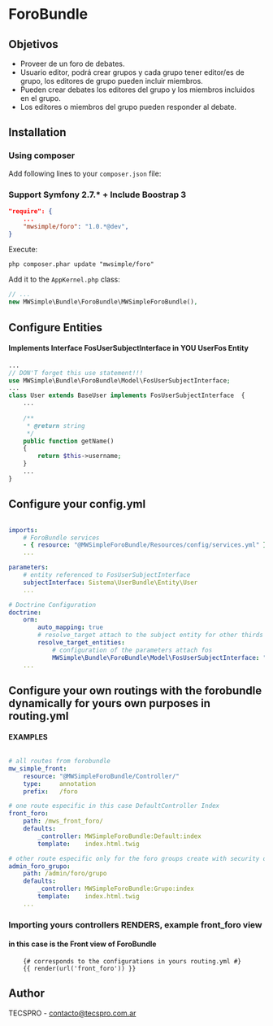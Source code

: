 # ForoBundle

## Objetivos
- Proveer de un foro de debates.
- Usuario editor, podrá crear grupos y cada grupo tener editor/es de grupo, los editores de grupo pueden incluir miembros.
- Pueden crear debates los editores del grupo y los miembros incluidos en el grupo.
- Los editores o miembros del grupo pueden responder al debate.

## Installation

### Using composer

Add following lines to your `composer.json` file:

### Support Symfony 2.7.* + Include Boostrap 3

```json
"require": {
    ...
    "mwsimple/foro": "1.0.*@dev",
}
```

Execute:

```cli
php composer.phar update "mwsimple/foro"
```

Add it to the `AppKernel.php` class:

```php
// ...
new MWSimple\Bundle\ForoBundle\MWSimpleForoBundle(),
```

## Configure Entities

#### Implements Interface FosUserSubjectInterface in YOU UserFos Entity
```php
...
// DON'T forget this use statement!!!
use MWSimple\Bundle\ForoBundle\Model\FosUserSubjectInterface;
...
class User extends BaseUser implements FosUserSubjectInterface  {
    ...
    
    /**
     * @return string
     */
    public function getName()
    {
        return $this->username;
    }
    ...
}
```

## Configure your config.yml
```yaml

imports:
    # ForoBundle services
    - { resource: "@MWSimpleForoBundle/Resources/config/services.yml" }
    ...

parameters:
    # entity referenced to FosUserSubjectInterface
    subjectInterface: Sistema\UserBundle\Entity\User
    ...

# Doctrine Configuration
doctrine:
    orm:
        auto_mapping: true
        # resolve_target attach to the subject entity for other thirds entities 
        resolve_target_entities:
            # configuration of the parameters attach fos
            MWSimple\Bundle\ForoBundle\Model\FosUserSubjectInterface: "%subjectInterface%"
    ...
```

## Configure your own routings with the forobundle dynamically for yours own purposes in routing.yml
#### EXAMPLES
```yaml

# all routes from forobundle
mw_simple_front:
    resource: "@MWSimpleForoBundle/Controller/"
    type:     annotation
    prefix:   /foro

# one route especific in this case DefaultController Index
front_foro:
    path: /mws_front_foro/
    defaults:
        _controller: MWSimpleForoBundle:Default:index
        template:    index.html.twig

# other route especific only for the foro groups create with security own, show GrupoController Index
admin_foro_grupo:
    path: /admin/foro/grupo
    defaults:
        _controller: MWSimpleForoBundle:Grupo:index
        template:    index.html.twig
    ...
```

### Importing yours controllers RENDERS, example front_foro view
#### in this case is the Front view of ForoBundle
```twig
    {# corresponds to the configurations in yours routing.yml #}
    {{ render(url('front_foro')) }}
```

## Author

TECSPRO - contacto@tecspro.com.ar
